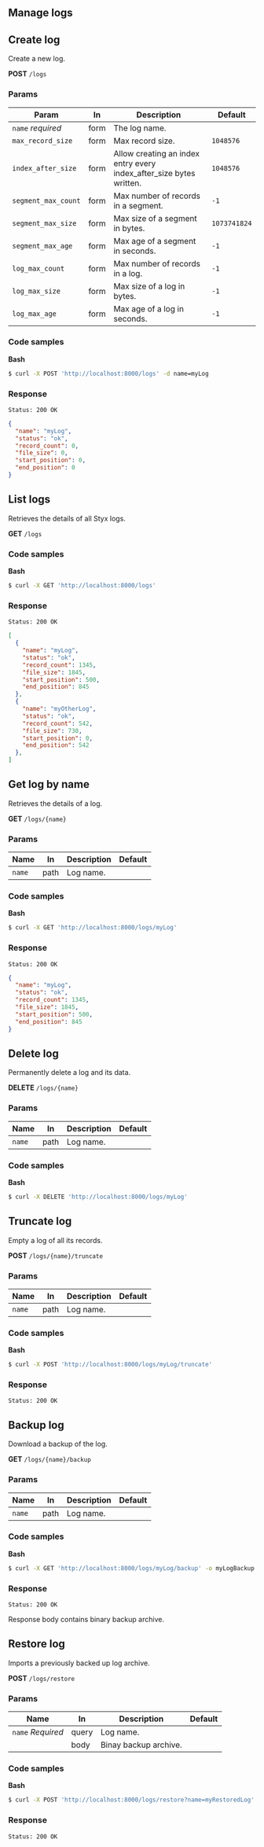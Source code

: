 Manage logs
-----------

## Create log

Create a new log.

**POST** `/logs`

### Params

| Param                 | In    | Description                                                           | Default       |
|---------------------  |------ |---------------------------------------------------------------------  |-------------- |
| `name`  _required_    | form  | The log name.                                                         |               |
| `max_record_size`     | form  | Max record size.                                                      | `1048576`     |
| `index_after_size`    | form  | Allow creating an index entry every index_after_size bytes written.   | `1048576`     |
| `segment_max_count`   | form  | Max number of records in a segment.                                   | `-1`          |
| `segment_max_size`    | form  | Max size of a segment in bytes.                                       | `1073741824`  |
| `segment_max_age`     | form  | Max age of a segment in seconds.                                      | `-1`          |
| `log_max_count`       | form  | Max number of records in a log.                                       | `-1`          |
| `log_max_size`        | form  | Max size of a log in bytes.                                           | `-1`          |
| `log_max_age`         | form  | Max age of a log in seconds.                                          | `-1`          |

### Code samples

**Bash**

```bash
$ curl -X POST 'http://localhost:8000/logs' -d name=myLog
```

### Response

```
Status: 200 OK
```
```json
{
  "name": "myLog",
  "status": "ok",
  "record_count": 0,
  "file_size": 0,
  "start_position": 0,
  "end_position": 0
}
```

## List logs

Retrieves the details of all Styx logs.

**GET** `/logs`

### Code samples

**Bash**

```bash
$ curl -X GET 'http://localhost:8000/logs'
```

### Response

```
Status: 200 OK
```
```json
[
  {
    "name": "myLog",
    "status": "ok",
    "record_count": 1345,
    "file_size": 1845,
    "start_position": 500,
    "end_position": 845
  },
  {
    "name": "myOtherLog",
    "status": "ok",
    "record_count": 542,
    "file_size": 730,
    "start_position": 0,
    "end_position": 542
  },
]
```

## Get log by name

Retrieves the details of a log.

**GET** `/logs/{name}`

### Params 

| Name        | In      | Description                                                     | Default   |
|------------ |-------  |---------------------------------------------------------------- |---------- |
| `name`      | path    | Log name.                                                       |           |

### Code samples

**Bash**

```bash
$ curl -X GET 'http://localhost:8000/logs/myLog'
```

### Response

```
Status: 200 OK
```
```json
{
  "name": "myLog",
  "status": "ok",
  "record_count": 1345,
  "file_size": 1845,
  "start_position": 500,
  "end_position": 845
}
```

## Delete log

Permanently delete a log and its data.

**DELETE** `/logs/{name}`

### Params 

| Name        | In      | Description                                                     | Default   |
|------------ |-------  |---------------------------------------------------------------- |---------- |
| `name`      | path    | Log name.                                                       |           |

### Code samples

**Bash**

```bash
$ curl -X DELETE 'http://localhost:8000/logs/myLog'
```

## Truncate log

Empty a log of all its records.

**POST** `/logs/{name}/truncate`

### Params 

| Name        | In      | Description                                                     | Default   |
|------------ |-------  |---------------------------------------------------------------- |---------- |
| `name`      | path    | Log name.                                                       |           |

### Code samples

**Bash**

```bash
$ curl -X POST 'http://localhost:8000/logs/myLog/truncate'
```

### Response

```
Status: 200 OK
```

## Backup log

Download a backup of the log.

**GET** `/logs/{name}/backup`

### Params 

| Name        | In      | Description                                                     | Default   |
|------------ |-------  |---------------------------------------------------------------- |---------- |
| `name`      | path    | Log name.                                                       |           |

### Code samples

**Bash**

```bash
$ curl -X GET 'http://localhost:8000/logs/myLog/backup' -o myLogBackup.tar.gz
```

### Response

```
Status: 200 OK
```

Response body contains binary backup archive.

## Restore log

Imports a previously backed up log archive.

**POST** `/logs/restore`

### Params 

| Name                | In       | Description                                                     | Default   |
|-------------------- |--------- |---------------------------------------------------------------- |---------- |
| `name` _Required_   | query    | Log name.                                                       |           |
|                     | body     | Binay backup archive.                                           |           |

### Code samples

**Bash**

```bash
$ curl -X POST 'http://localhost:8000/logs/restore?name=myRestoredLog' --data-binary '@myLogBackup.tar.gz'  
```

### Response

```
Status: 200 OK
```
